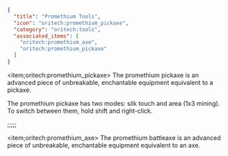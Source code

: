 ```json
{
  "title": "Promethium Tools",
  "icon": "oritech:promethium_pickaxe",
  "category": "oritech:tools",
  "associated_items": [
    "oritech:promethium_axe",
    "oritech:promethium_pickaxe"
  ]
}
```

<item;oritech:promethium_pickaxe> The promethium pickaxe is an advanced piece of unbreakable, enchantable equipment equivalent to a pickaxe.

The promethium pickaxe has two modes: silk touch and area (1x3 mining). To switch between them, hold shift and right-click.

;;;;;

<item;oritech:promethium_axe> The promethium battleaxe is an advanced piece of unbreakable, enchantable equipment equivalent to an axe.